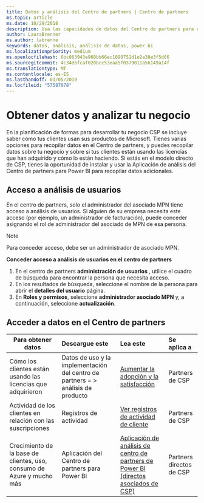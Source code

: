 ```yaml
---
title: Datos y análisis del Centro de partners | Centro de partners
ms.topic: article
ms.date: 10/29/2018
description: Usa las capacidades de datos del Centro de partners para comprender mejor tu negocio.
author: LauraBrenner
ms.author: labrenne
keywords: datos, análisis, análisis de datos, power bi
ms.localizationpriority: medium
ms.openlocfilehash: 6bc863943e968bb66ec1090751d1e2a38e3f5d66
ms.sourcegitcommit: 4c34d6fcaf020bcc53eaa5f0379011a56149a14f
ms.translationtype: MT
ms.contentlocale: es-ES
ms.lasthandoff: 03/05/2019
ms.locfileid: "57587078"
---
```

# <a name="get-data-and-analyze-your-business"></a>Obtener datos y analizar tu negocio 

En la planificación de formas para desarrollar tu negocio CSP se incluye saber cómo tus clientes usan sus productos de Microsoft. Tienes varias opciones para recopilar datos en el Centro de partners, y puedes recopilar datos sobre tu negocio y sobre si tus clientes están usando las licencias que han adquirido y cómo lo están haciendo. Si estás en el modelo directo de CSP, tienes la oportunidad de instalar y usar la Aplicación de análisis del Centro de partners para Power BI para recopilar datos adicionales.

## <a name="access-to-user-analytics"></a>Acceso a análisis de usuarios

En el centro de partners, solo el administrador del asociado MPN tiene acceso a análisis de usuarios. Si alguien de su empresa necesita este acceso (por ejemplo, un administrador de facturación), puede conceder asignando el rol de administrador del asociado de MPN de esa persona.

>[!NOTE] 
>Para conceder acceso, debe ser un administrador de asociado MPN.

**Conceder acceso a análisis de usuarios en el centro de partners** 

1.  En el centro de partners **administración de usuarios** , utilice el cuadro de búsqueda para encontrar la persona que necesita acceso.
2.  En los resultados de búsqueda, seleccione el nombre de la persona para abrir el **detalles del usuario** página.
3.  En **Roles y permisos**, seleccione **administrador asociado MPN** y, a continuación, seleccione **actualización**.

 
## <a name="access-data-in-partner-center"></a>Acceder a datos en el Centro de partners

|**Para obtener datos**   |**Descargue este**   |**Lea este**   | **Se aplica a**    |
|---------------------|:-----------------------|:---------------|:--------------|
|Cómo los clientes están usando las licencias que adquirieron   |Datos de uso y la implementación del centro de partners = > análisis de producto   |[Aumentar la adopción y la satisfacción](increasing-adoption-and-satisfaction.md)|Partners de CSP|
|Actividad de los clientes en relación con las suscripciones   |Registros de actividad   |[Ver registros de actividad de cliente](activity-logs.md)|Partners de CSP   |
|Crecimiento de la base de clientes, uso, consumo de Azure y mucho más   |Aplicación del Centro de partners para Power BI   |[Aplicación de análisis de centro de partners de Power BI (directos asociados de CSP)](power-bi-app-for-direct-partners.md)|Partners directos de CSP|






